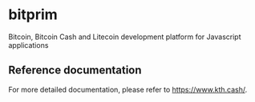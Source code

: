 # bitprim

Bitcoin, Bitcoin Cash and Litecoin development platform for Javascript applications

##  Reference documentation

For more detailed documentation, please refer to https://www.kth.cash/.
